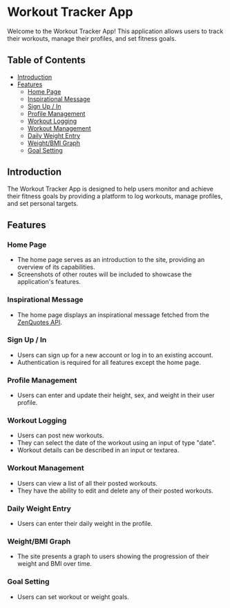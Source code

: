 # Workout Tracker App

Welcome to the Workout Tracker App! This application allows users to track their workouts, manage their profiles, and set fitness goals.

## Table of Contents

- [Introduction](#introduction)
- [Features](#features)
  - [Home Page](#home-page)
  - [Inspirational Message](#inspirational-message)
  - [Sign Up / In](#sign-up--in)
  - [Profile Management](#profile-management)
  - [Workout Logging](#workout-logging)
  - [Workout Management](#workout-management)
  - [Daily Weight Entry](#daily-weight-entry)
  - [Weight/BMI Graph](#weightbmi-graph)
  - [Goal Setting](#goal-setting)

## Introduction

The Workout Tracker App is designed to help users monitor and achieve their fitness goals by providing a platform to log workouts, manage profiles, and set personal targets.

## Features

### Home Page

- The home page serves as an introduction to the site, providing an overview of its capabilities.
- Screenshots of other routes will be included to showcase the application's features.

### Inspirational Message

- The home page displays an inspirational message fetched from the [ZenQuotes API](https://zenquotes.io/).

### Sign Up / In

- Users can sign up for a new account or log in to an existing account.
- Authentication is required for all features except the home page.

### Profile Management

- Users can enter and update their height, sex, and weight in their user profile.

### Workout Logging

- Users can post new workouts.
- They can select the date of the workout using an input of type "date".
- Workout details can be described in an input or textarea.

### Workout Management

- Users can view a list of all their posted workouts.
- They have the ability to edit and delete any of their posted workouts.


### Daily Weight Entry

- Users can enter their daily weight in the profile.

### Weight/BMI Graph

- The site presents a graph to users showing the progression of their weight and BMI over time.

### Goal Setting

- Users can set workout or weight goals.